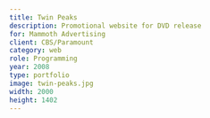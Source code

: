 ```yaml
---
title: Twin Peaks
description: Promotional website for DVD release
for: Mammoth Advertising
client: CBS/Paramount
category: web
role: Programming
year: 2008
type: portfolio
image: twin-peaks.jpg
width: 2000
height: 1402
---
```

